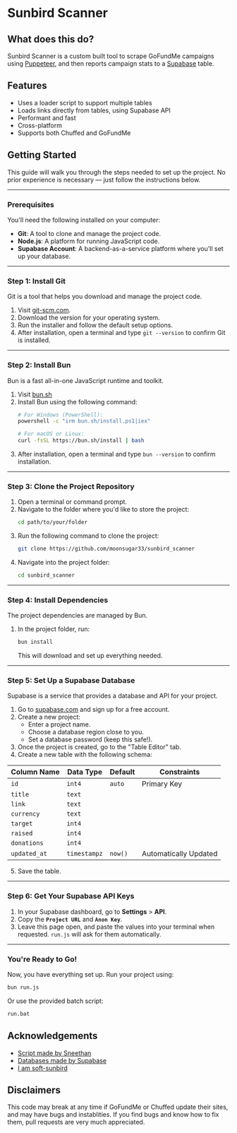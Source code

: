 # Sunbird Scanner

## What does this do?

Sunbird Scanner is a custom built tool to scrape GoFundMe campaigns using [Puppeteer](https://pptr.dev/), and then reports campaign stats to a [Supabase](https://supabase.com/) table.

## Features

- Uses a loader script to support multiple tables
- Loads links directly from tables, using Supabase API
- Performant and fast
- Cross-platform
- Supports both Chuffed and GoFundMe


## Getting Started

This guide will walk you through the steps needed to set up the project. No prior experience is necessary — just follow the instructions below.

---

### Prerequisites

You'll need the following installed on your computer:

- **Git**: A tool to clone and manage the project code.
- **Node.js**: A platform for running JavaScript code.
- **Supabase Account**: A backend-as-a-service platform where you'll set up your database.

---

### Step 1: Install Git

Git is a tool that helps you download and manage the project code.

1. Visit [git-scm.com](https://git-scm.com/).
2. Download the version for your operating system.
3. Run the installer and follow the default setup options.
4. After installation, open a terminal and type `git --version` to confirm Git is installed.

---

### Step 2: Install Bun

Bun is a fast all-in-one JavaScript runtime and toolkit.

1. Visit [bun.sh](https://bun.sh)
2. Install Bun using the following command:
   ```bash
   # For Windows (PowerShell):
   powershell -c "irm bun.sh/install.ps1|iex"
   
   # For macOS or Linux:
   curl -fsSL https://bun.sh/install | bash
   ```
3. After installation, open a terminal and type `bun --version` to confirm installation.

---

### Step 3: Clone the Project Repository

1. Open a terminal or command prompt.
2. Navigate to the folder where you'd like to store the project:
   ```bash
   cd path/to/your/folder
   ```
3. Run the following command to clone the project:
   ```bash
   git clone https://github.com/moonsugar33/sunbird_scanner
   ```
4. Navigate into the project folder:
   ```bash
   cd sunbird_scanner
   ```

---

### Step 4: Install Dependencies

The project dependencies are managed by Bun.

1. In the project folder, run:
   ```bash
   bun install
   ```
   This will download and set up everything needed.

---

### Step 5: Set Up a Supabase Database

Supabase is a service that provides a database and API for your project.

1. Go to [supabase.com](https://supabase.com/) and sign up for a free account.
2. Create a new project:
   - Enter a project name.
   - Choose a database region close to you.
   - Set a database password (keep this safe!).
3. Once the project is created, go to the "Table Editor" tab.
4. Create a new table with the following schema:

| Column Name | Data Type | Default | Constraints           |
|-------------|-----------|---------|-----------------------|
| `id`        | `int4`    | `auto`  | Primary Key           |
| `title`     | `text`    |         |                       |
| `link`      | `text`    |         |                       |
| `currency`  | `text`    |         |                       |
| `target`    | `int4`    |         |                       |
| `raised`    | `int4`    |         |                       |
| `donations` | `int4`    |         |                       |
| `updated_at`| `timestampz`| `now()`| Automatically Updated |

5. Save the table.

---

### Step 6: Get Your Supabase API Keys

1. In your Supabase dashboard, go to **Settings** > **API**.
2. Copy the **`Project URL`** and **`Anon Key`**.
3. Leave this page open, and paste the values into your terminal when requested. ``run.js`` will ask for them automatically.

---

### You're Ready to Go!

Now, you have everything set up. Run your project using:
```bash
bun run.js
```

Or use the provided batch script:
```bash
run.bat
```

## Acknowledgements

 - [Script made by Sneethan](https://sneethan.xyz)
 - [Databases made by Supabase](https://supabase.com/)
 - [I am soft-sunbird](https://soft-sunbird.tumblr.com/) 

## Disclaimers

This code may break at any time if GoFundMe or Chuffed update their sites, and may have bugs and instablities. If you find bugs and know how to fix them, pull requests are very much appreciated.
